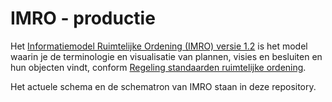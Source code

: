 # IMRO - productie

Het [Informatiemodel Ruimtelijke Ordening (IMRO) versie 1.2](https://ro-standaarden.geonovum.nl/2012/IMRO/1.2/IMRO2012-v1.2.pdf) is het model waarin je de terminologie en visualisatie van plannen, visies en besluiten en hun objecten vindt, conform <a href='http://wetten.overheid.nl/BWBR0031829' target='_blank'>Regeling standaarden ruimtelijke ordening</a>.

Het actuele schema en de schematron van IMRO staan in deze repository. 

